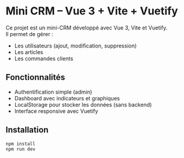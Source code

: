 # Mini CRM – Vue 3 + Vite + Vuetify

Ce projet est un mini-CRM développé avec Vue 3, Vite et Vuetify.  
Il permet de gérer :

- Les utilisateurs (ajout, modification, suppression)
- Les articles
- Les commandes clients

## Fonctionnalités

- Authentification simple (admin)
- Dashboard avec indicateurs et graphiques
- LocalStorage pour stocker les données (sans backend)
- Interface responsive avec Vuetify

## Installation

```bash
npm install
npm run dev
```
